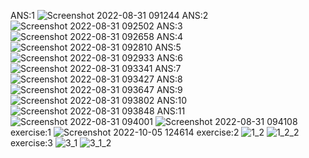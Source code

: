 ANS:1
![Screenshot 2022-08-31 091244](https://user-images.githubusercontent.com/112333821/187591999-e6ab8653-f824-493d-b06d-3abc2bc49fd9.png)
ANS:2
![Screenshot 2022-08-31 092502](https://user-images.githubusercontent.com/112333821/187592192-734cfde6-a927-4f3d-b902-7f773db6c911.png)
ANS:3
![Screenshot 2022-08-31 092658](https://user-images.githubusercontent.com/112333821/187592322-cb5b5d4d-ae26-4f39-bdb5-d6d9f340829b.png)
ANS:4
![Screenshot 2022-08-31 092810](https://user-images.githubusercontent.com/112333821/187592481-6af2c727-a04f-4c4b-bb41-e961577b9ad5.png)
ANS:5
![Screenshot 2022-08-31 092933](https://user-images.githubusercontent.com/112333821/187592640-306670f0-af60-4628-83d4-82284cba5ffc.png)
ANS:6
![Screenshot 2022-08-31 093341](https://user-images.githubusercontent.com/112333821/187593017-cfa3eaf4-16dc-45aa-b902-a1ab5d9b8213.png)
ANS:7
![Screenshot 2022-08-31 093427](https://user-images.githubusercontent.com/112333821/187593146-6105619d-3b69-4705-8649-5fe09685ea3a.png)
ANS:8
![Screenshot 2022-08-31 093647](https://user-images.githubusercontent.com/112333821/187593217-9d65e315-2974-450c-b3a9-26025da4beb0.png)
ANS:9
![Screenshot 2022-08-31 093802](https://user-images.githubusercontent.com/112333821/187593321-4ceb2ec4-9fc6-4f5b-b402-37480996227b.png)
ANS:10
![Screenshot 2022-08-31 093848](https://user-images.githubusercontent.com/112333821/187593373-16cc2570-274f-47eb-b6a2-f64e47adaf11.png)
ANS:11
![Screenshot 2022-08-31 094001](https://user-images.githubusercontent.com/112333821/187593431-8b11b04a-cc86-47b6-9122-66e23b10dd4c.png)
![Screenshot 2022-08-31 094108](https://user-images.githubusercontent.com/112333821/187593488-468f8e23-6b02-4ffe-bd6c-be0ad6ad7ec0.png)
exercise:1
![Screenshot 2022-10-05 124614](https://user-images.githubusercontent.com/112333821/194004477-fa442848-6bd7-4b54-9dd5-69a37375d330.png)
exercise:2
![1_2](https://user-images.githubusercontent.com/112333821/194005547-49399a51-0bc5-425d-9a37-e40a9c482c9f.png)
![1_2_2](https://user-images.githubusercontent.com/112333821/194005579-a66fc517-fd62-4015-b527-2745e5a83307.png)
exercise:3
![3_1](https://user-images.githubusercontent.com/112333821/194006117-87daf9ec-888e-4b9f-a006-64ed3d3347d4.png)
![3_1_2](https://user-images.githubusercontent.com/112333821/194006182-11cb4a63-fccb-4780-9d7f-38e3e4a69c7c.png)

